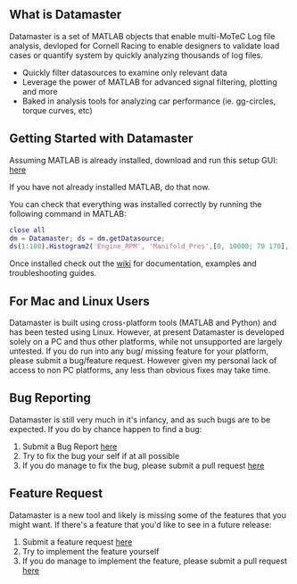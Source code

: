 ## What is Datamaster ##
Datamaster is a set of MATLAB objects that enable multi-MoTeC Log file analysis, devloped for Cornell Racing to enable designers to validate load cases or quantify system by quickly analyzing thousands of log files.

* Quickly filter datasources to examine only relevant data
* Leverage the power of MATLAB for advanced signal filtering, plotting and more
* Baked in analysis tools for analyzing car performance (ie. gg-circles, torque curves, etc)

## Getting Started with Datamaster ##
Assuming MATLAB is already installed, download and run this setup GUI: [here](https://github.com/awadell1/Datamaster/raw/master/DatmasterPreference.mlapp)

If you have not already installed MATLAB, do that now.

You can check that everything was installed correctly by running the following command in MATLAB:
```matlab
close all
dm = Datamaster; ds = dm.getDatasource;
ds(1:100).Histogram2('Engine_RPM', 'Manifold_Pres',[0, 10000; 70 170], 'unit', {'rpm', 'kPa'});
```

Once installed check out the [wiki](https://github.com/awadell1/Datamaster/wiki/Welcome-to-the-Datamaster-wiki!) for documentation, examples and troubleshooting guides.

## For Mac and Linux Users ##
Datamaster is built using cross-platform tools (MATLAB and Python) and has been tested using Linux. However, at present Datamaster is developed solely on a PC and thus other platforms, while not unsupported are largely untested. If you do run into any bug/ missing feature for your platform, please submit a bug/feature request. However given my personal lack of access to non PC platforms, any less than obvious fixes may take time.

## Bug Reporting ##
Datamaster is still very much in it's infancy, and as such bugs are to be expected. If you do by chance happen to find a bug:

1. Submit a Bug Report [here](https://github.com/awadell1/Datamaster/issues/new)
2. Try to fix the bug your self if at all possible
3. If you do manage to fix the bug, please submit a pull request [here](https://github.com/awadell1/Datamaster/compare)

## Feature Request ##
Datamaster is a new tool and likely is missing some of the features that you might want. If there's a feature that you'd like to see in a future release:

1. Submit a feature request [here](https://github.com/awadell1/Datamaster/issues/new)
2. Try to implement the feature yourself
3. If you do manage to implement the feature, please submit a pull request [here](https://github.com/awadell1/Datamaster/compare)
